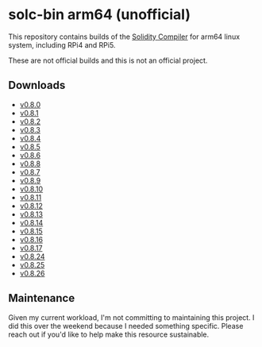 # solc-bin arm64 (unofficial)

This repository contains builds of the [Solidity Compiler](https://github.com/ethereum/solidity/) for arm64 linux system, including RPi4 and RPi5.

These are not official builds and this is not an official project.

## Downloads

- [v0.8.0](https://0xidm.github.io/linux-arm64/solc-v0.8.0)
- [v0.8.1](https://0xidm.github.io/linux-arm64/solc-v0.8.1)
- [v0.8.2](https://0xidm.github.io/linux-arm64/solc-v0.8.2)
- [v0.8.3](https://0xidm.github.io/linux-arm64/solc-v0.8.3)
- [v0.8.4](https://0xidm.github.io/linux-arm64/solc-v0.8.4)
- [v0.8.5](https://0xidm.github.io/linux-arm64/solc-v0.8.5)
- [v0.8.6](https://0xidm.github.io/linux-arm64/solc-v0.8.6)
- [v0.8.8](https://0xidm.github.io/linux-arm64/solc-v0.8.8)
- [v0.8.7](https://0xidm.github.io/linux-arm64/solc-v0.8.7)
- [v0.8.9](https://0xidm.github.io/linux-arm64/solc-v0.8.9)
- [v0.8.10](https://0xidm.github.io/linux-arm64/solc-v0.8.10)
- [v0.8.11](https://0xidm.github.io/linux-arm64/solc-v0.8.11)
- [v0.8.12](https://0xidm.github.io/linux-arm64/solc-v0.8.12)
- [v0.8.13](https://0xidm.github.io/linux-arm64/solc-v0.8.13)
- [v0.8.14](https://0xidm.github.io/linux-arm64/solc-v0.8.14)
- [v0.8.15](https://0xidm.github.io/linux-arm64/solc-v0.8.15)
- [v0.8.16](https://0xidm.github.io/linux-arm64/solc-v0.8.16)
- [v0.8.17](https://0xidm.github.io/linux-arm64/solc-v0.8.17)
- [v0.8.24](https://0xidm.github.io/linux-arm64/solc-v0.8.24)
- [v0.8.25](https://0xidm.github.io/linux-arm64/solc-v0.8.25)
- [v0.8.26](https://0xidm.github.io/linux-arm64/solc-v0.8.26)

## Maintenance

Given my current workload, I'm not committing to maintaining this project. I did this over the weekend because I needed something specific. Please reach out if you'd like to help make this resource sustainable.

